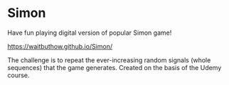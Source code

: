 # Simon
Have fun playing digital version of popular Simon game!

https://waitbuthow.github.io/Simon/

The challenge is to repeat the ever-increasing random signals (whole sequences) that the game generates.
Created on the basis of the Udemy course.

